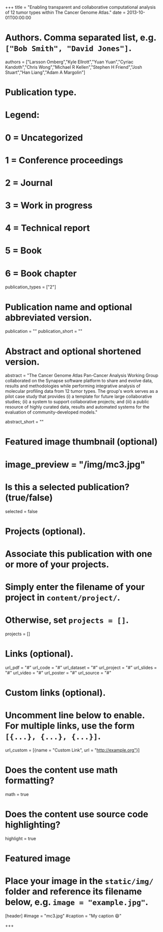 
+++
title = "Enabling transparent and collaborative computational analysis of 12 tumor types within The Cancer Genome Atlas."
date = 2013-10-01T00:00:00

# Authors. Comma separated list, e.g. `["Bob Smith", "David Jones"]`.
authors = ["Larsson Omberg","Kyle Ellrott","Yuan Yuan","Cyriac Kandoth","Chris Wong","Michael R Kellen","Stephen H Friend","Josh Stuart","Han Liang","Adam A Margolin"]

# Publication type.
# Legend:
# 0 = Uncategorized
# 1 = Conference proceedings
# 2 = Journal
# 3 = Work in progress
# 4 = Technical report
# 5 = Book
# 6 = Book chapter
publication_types = ["2"]

# Publication name and optional abbreviated version.
publication = ""
publication_short = ""

# Abstract and optional shortened version.
abstract = "The Cancer Genome Atlas Pan-Cancer Analysis Working Group collaborated on the Synapse software platform to share and evolve data, results and methodologies while performing integrative analysis of molecular profiling data from 12 tumor types. The group's work serves as a pilot case study that provides (i) a template for future large collaborative studies; (ii) a system to support collaborative projects; and (iii) a public resource of highly curated data, results and automated systems for the evaluation of community-developed models."

abstract_short = ""
# Featured image thumbnail (optional)
# image_preview = "/img/mc3.jpg"

# Is this a selected publication? (true/false)
selected = false

# Projects (optional).
#   Associate this publication with one or more of your projects.
#   Simply enter the filename of your project in `content/project/`.
#   Otherwise, set `projects = []`.
projects = []

# Links (optional).
url_pdf = "#"
url_code = "#"
url_dataset = "#"
url_project = "#"
url_slides = "#"
url_video = "#"
url_poster = "#"
url_source = "#"

# Custom links (optional).
#   Uncomment line below to enable. For multiple links, use the form `[{...}, {...}, {...}]`.
url_custom = [{name = "Custom Link", url = "http://example.org"}]

# Does the content use math formatting?
math = true

# Does the content use source code highlighting?
highlight = true

# Featured image
# Place your image in the `static/img/` folder and reference its filename below, e.g. `image = "example.jpg"`.
[header]
#image = "mc3.jpg"
#caption = "My caption :smile:"

+++


